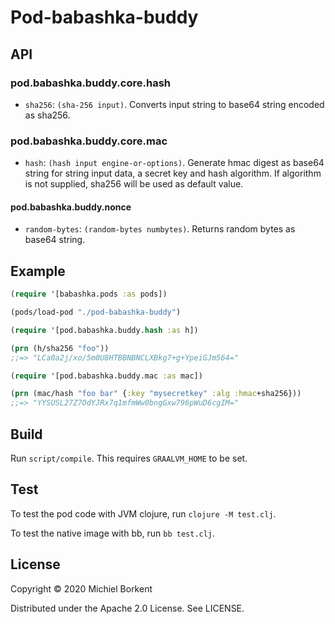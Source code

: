 # Pod-babashka-buddy

## API

### pod.babashka.buddy.core.hash

- `sha256`: `(sha-256 input)`. Converts input string to base64 string encoded as
  sha256.

### pod.babashka.buddy.core.mac

- `hash`: `(hash input engine-or-options)`. Generate hmac digest as base64
  string for string input data, a secret key and hash algorithm. If algorithm
  is not supplied, sha256 will be used as default value.

#### pod.babashka.buddy.nonce

- `random-bytes`: `(random-bytes numbytes)`. Returns random bytes as base64 string.

## Example

``` clojure
(require '[babashka.pods :as pods])

(pods/load-pod "./pod-babashka-buddy")

(require '[pod.babashka.buddy.hash :as h])

(prn (h/sha256 "foo"))
;;=> "LCa0a2j/xo/5m0U8HTBBNBNCLXBkg7+g+YpeiGJm564="

(require '[pod.babashka.buddy.mac :as mac])

(prn (mac/hash "foo bar" {:key "mysecretkey" :alg :hmac+sha256}))
;;=> "YYSUSL27Z7OdYJRx7q1mfmWw0bngGxw796pWuD6cgIM="
```

## Build

Run `script/compile`. This requires `GRAALVM_HOME` to be set.

## Test

To test the pod code with JVM clojure, run `clojure -M test.clj`.

To test the native image with bb, run `bb test.clj`.

## License

Copyright © 2020 Michiel Borkent

Distributed under the Apache 2.0 License. See LICENSE.
